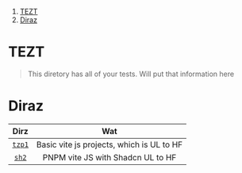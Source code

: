 1. [TEZT](#tezt)
2. [Diraz](#diraz)

# TEZT

> This diretory has all of your tests. Will put that information here

# Diraz

|       Dirz        |                    Wat                    |
| :---------------: | :---------------------------------------: |
| [`tzp1`](./tzp1/) | Basic vite js projects, which is UL to HF |
| [`sh2`](./sh2//)  |     PNPM vite JS with Shadcn UL to HF     |
